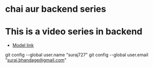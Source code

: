 # chai aur backend series

# This is a video series in backend

- [Model link](https://app.eraser.io/workspace/YtPqZ1VogxGy1jzIDkzj?origin=share)

git config --global user.name "suraj727"
git config --global user.email "suraj.bhandage@gmail.com"

